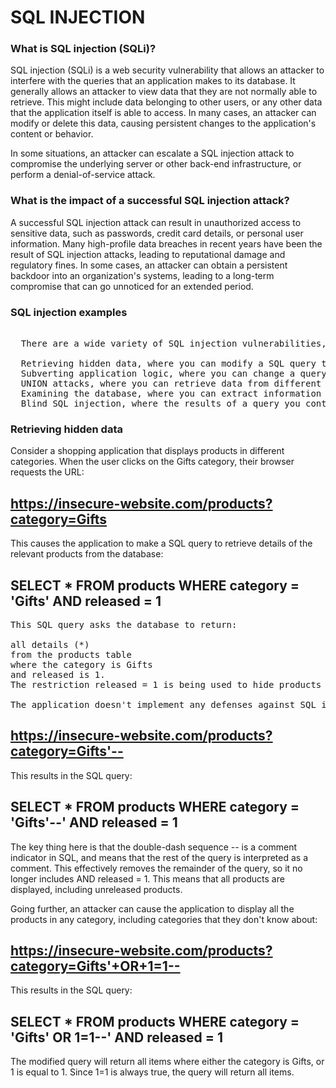# SQL INJECTION

### What is SQL injection (SQLi)?

SQL injection (SQLi) is a web security vulnerability that allows an attacker to interfere with the queries that an application makes to its database. It generally allows an attacker to view data that they are not normally able to retrieve. This might include data belonging to other users, or any other data that the application itself is able to access. In many cases, an attacker can modify or delete this data, causing persistent changes to the application's content or behavior.

In some situations, an attacker can escalate a SQL injection attack to compromise the underlying server or other back-end infrastructure, or perform a denial-of-service attack.

### What is the impact of a successful SQL injection attack?
  A successful SQL injection attack can result in unauthorized access to sensitive data, such as passwords, credit card details, or personal user information. Many high-profile data breaches in recent years have been the result of SQL injection attacks, leading to reputational damage and regulatory fines. In some cases, an attacker can obtain a persistent backdoor into an organization's systems, leading to a long-term compromise that can go unnoticed for an extended period.

### SQL injection examples
<pre>  
  There are a wide variety of SQL injection vulnerabilities, attacks, and techniques, which arise in different situations. Some common SQL injection examples include:

  Retrieving hidden data, where you can modify a SQL query to return additional results.
  Subverting application logic, where you can change a query to interfere with the application's logic.
  UNION attacks, where you can retrieve data from different database tables.
  Examining the database, where you can extract information about the version and structure of the database.
  Blind SQL injection, where the results of a query you control are not returned in the application's responses.
</pre>

### Retrieving hidden data
  Consider a shopping application that displays products in different categories. When the user clicks on the Gifts category, their browser requests the URL:

  ## https://insecure-website.com/products?category=Gifts

  This causes the application to make a SQL query to retrieve details of the relevant products from the database:

  ## SELECT * FROM products WHERE category = 'Gifts' AND released = 1
 
<pre>
This SQL query asks the database to return:

all details (*)
from the products table
where the category is Gifts
and released is 1.
The restriction released = 1 is being used to hide products that are not released. For unreleased products, presumably released = 0.

The application doesn't implement any defenses against SQL injection attacks, so an attacker can construct an attack like:
</pre>
  ## https://insecure-website.com/products?category=Gifts'--

This results in the SQL query:

  ## SELECT * FROM products WHERE category = 'Gifts'--' AND released = 1

The key thing here is that the double-dash sequence -- is a comment indicator in SQL, and means that the rest of the query is interpreted as a comment. This effectively removes the remainder of the query, so it no longer includes AND released = 1. This means that all products are displayed, including unreleased products.

Going further, an attacker can cause the application to display all the products in any category, including categories that they don't know about:

  ## https://insecure-website.com/products?category=Gifts'+OR+1=1--

This results in the SQL query:

  ## SELECT * FROM products WHERE category = 'Gifts' OR 1=1--' AND released = 1
The modified query will return all items where either the category is Gifts, or 1 is equal to 1. Since 1=1 is always true, the query will return all items.
